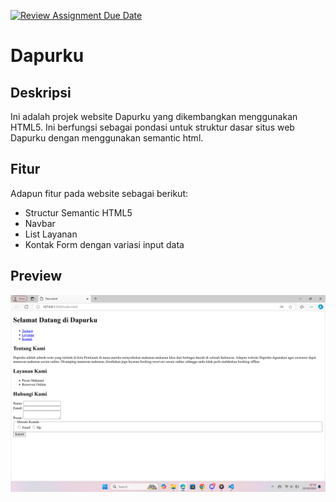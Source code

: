 [![Review Assignment Due Date](https://classroom.github.com/assets/deadline-readme-button-22041afd0340ce965d47ae6ef1cefeee28c7c493a6346c4f15d667ab976d596c.svg)](https://classroom.github.com/a/f-sXtHED)

# Dapurku

## Deskripsi

Ini adalah projek website Dapurku yang dikembangkan menggunakan HTML5. Ini berfungsi sebagai pondasi untuk struktur dasar situs web Dapurku dengan menggunakan semantic html.

## Fitur

Adapun fitur pada website sebagai berikut:

- Structur Semantic HTML5
- Navbar
- List Layanan
- Kontak Form dengan variasi input data


## Preview

![Website Preview](landing_page.png)

